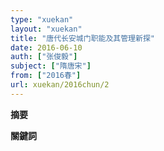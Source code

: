 ```yaml
---
type: "xuekan"
layout: "xuekan"
title: "唐代长安城门职能及其管理新探"
date: 2016-06-10
auth: ["张俊毅"]
subject: ["隋唐宋"]
from: ["2016春"]
url: xuekan/2016chun/2
---
```


**摘要**

**關鍵詞**
